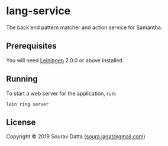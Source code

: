 # lang-service

The back end pattern matcher and action service for Samantha.

## Prerequisites

You will need [Leiningen][] 2.0.0 or above installed.

[leiningen]: https://github.com/technomancy/leiningen

## Running

To start a web server for the application, run:

    lein ring server

## License

Copyright © 2019 Sourav Datta (soura.jagat@gmail.com)
